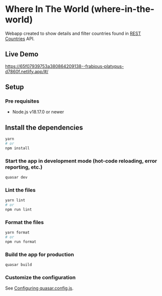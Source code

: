 # Where In The World (where-in-the-world)

Webapp created to show details and filter countries found in [REST Countries](https://restcountries.com) API.

## Live Demo

https://65f07939753a380864209138--frabjous-platypus-d7860f.netlify.app/#/

## Setup

### Pre requisites

- Node.js v18.17.0 or newer

## Install the dependencies

```bash
yarn
# or
npm install
```

### Start the app in development mode (hot-code reloading, error reporting, etc.)

```bash
quasar dev
```

### Lint the files

```bash
yarn lint
# or
npm run lint
```

### Format the files

```bash
yarn format
# or
npm run format
```

### Build the app for production

```bash
quasar build
```

### Customize the configuration

See [Configuring quasar.config.js](https://v2.quasar.dev/quasar-cli-vite/quasar-config-js).
